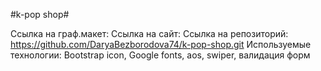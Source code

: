 #k-pop shop#

Ссылка на граф.макет:
Ссылка на сайт:
Ссылка на репозиторий: https://github.com/DaryaBezborodova74/k-pop-shop.git
Используемые технологии: Bootstrap icon, Google fonts, aos, swiper, валидация форм
